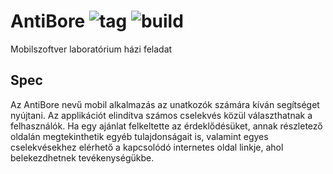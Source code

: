 # AntiBore ![tag](https://img.shields.io/github/v/tag/baranna/AntiBore) ![build](https://img.shields.io/travis/com/baranna/AntiBore)
Mobilszoftver laboratórium házi feladat

## Spec
Az AntiBore nevű mobil alkalmazás az unatkozók számára kíván segítséget nyújtani. Az applikációt
elindítva számos cselekvés közül választhatnak a felhasználók. Ha egy ajánlat felkeltette az
érdeklődésüket, annak részletező oldalán megtekinthetik egyéb tulajdonságait is, valamint egyes
cselekvésekhez elérhető a kapcsolódó internetes oldal linkje, ahol belekezdhetnek tevékenységükbe.

